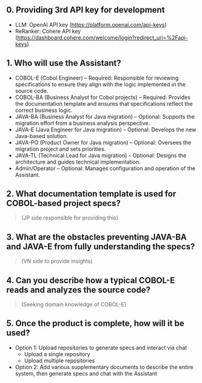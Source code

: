 ## 0. Providing 3rd API key for development
- LLM: OpenAI API key (https://platform.openai.com/api-keys)
- ReRanker: Cohere API key (https://dashboard.cohere.com/welcome/login?redirect_uri=%2Fapi-keys)
## 1. Who will use the Assistant?
- COBOL-E (Cobol Engineer) – Required: Responsible for reviewing specifications to ensure they align with the logic implemented in the source code.
- COBOL-BA (Business Analyst for Cobol projects) – Required: Provides the documentation template and ensures that specifications reflect the correct business logic.
- JAVA-BA (Business Analyst for Java migration) – Optional: Supports the migration effort from a business analysis perspective.
- JAVA-E (Java Engineer for Java migration) – Optional: Develops the new Java-based solution.
- JAVA-PO (Product Owner for Java migration) – Optional: Oversees the migration project and sets priorities.
- JAVA-TL (Technical Lead for Java migration) – Optional: Designs the architecture and guides technical implementation.
- Admin/Operator – Optional: Manages configuration and operation of the Assistant.

## 2. What documentation template is used for COBOL-based project specs?
> (JP side responsible for providing this)

## 3. What are the obstacles preventing JAVA-BA and JAVA-E from fully understanding the specs?
> (VN side to provide insights)
  
## 4. Can you describe how a typical COBOL-E reads and analyzes the source code?
> (Seeking domain knowledge of COBOL-E)

## 5. Once the product is complete, how will it be used?
  - Option 1: Upload repositories to generate specs and interact via chat
    - Upload a single repository
    - Upload multiple repositories
  - Option 2: Add various supplementary documents to describe the entire system, then generate specs and chat with the Assistant
